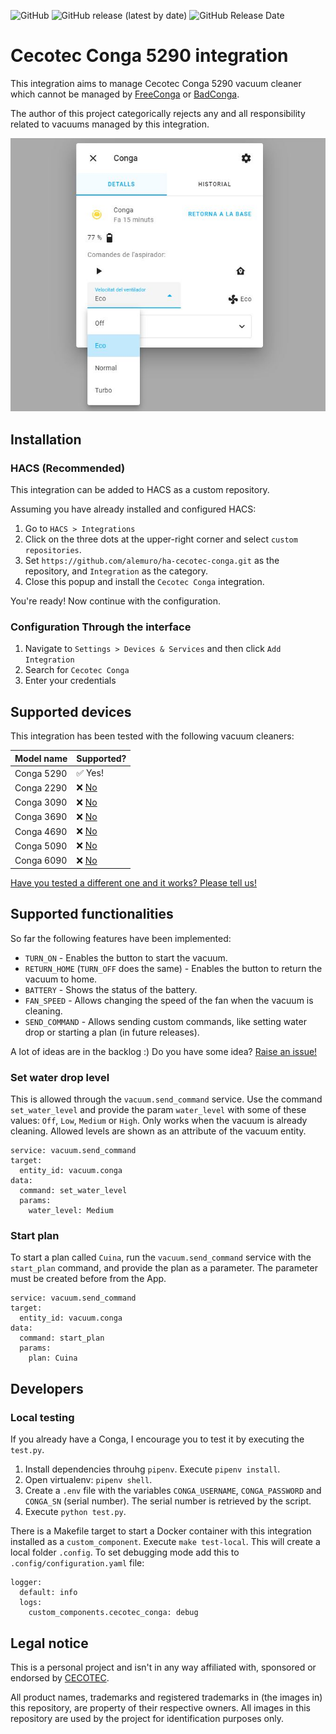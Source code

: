 ![GitHub](https://img.shields.io/github/license/alemuro/ha-cecotec-conga?style=flat-square)
![GitHub release (latest by date)](https://img.shields.io/github/v/release/alemuro/ha-cecotec-conga?style=flat-square)
![GitHub Release Date](https://img.shields.io/github/release-date/alemuro/ha-cecotec-conga?style=flat-square)
# Cecotec Conga 5290 integration

This integration aims to manage Cecotec Conga 5290 vacuum cleaner which cannot be managed by [FreeConga](https://freecon.ga/) or [BadConga](https://github.com/adrigzr/badconga).

The author of this project categorically rejects any and all responsibility related to vacuums managed by this integration.

![integration screenshot](screenshot.jpg)

## Installation

### HACS (Recommended)

This integration can be added to HACS as a custom repository.

Assuming you have already installed and configured HACS:
1. Go to `HACS > Integrations`
2. Click on the three dots at the upper-right corner and select `custom repositories`.
3. Set `https://github.com/alemuro/ha-cecotec-conga.git` as the repository, and `Integration` as the category.
4. Close this popup and install the `Cecotec Conga` integration.

You're ready! Now continue with the configuration.

### Configuration Through the interface
1. Navigate to `Settings > Devices & Services` and then click `Add Integration`
2. Search for `Cecotec Conga`
3. Enter your credentials

## Supported devices

This integration has been tested with the following vacuum cleaners:

| Model name | Supported?                                                    |
| ---------- | ------------------------------------------------------------- |
| Conga 5290 | ✅ Yes!                                                        |
| Conga 2290 | ❌ [No](https://github.com/alemuro/ha-cecotec-conga/issues/12) |
| Conga 3090 | ❌ [No](https://github.com/alemuro/ha-cecotec-conga/issues/19) |
| Conga 3690 | ❌ [No](https://github.com/alemuro/ha-cecotec-conga/issues/10) |
| Conga 4690 | ❌ [No](https://github.com/alemuro/ha-cecotec-conga/issues/13) |
| Conga 5090 | ❌ [No](https://github.com/alemuro/ha-cecotec-conga/issues/14) |
| Conga 6090 | ❌ [No](https://github.com/alemuro/ha-cecotec-conga/issues/9)  |


[Have you tested a different one and it works? Please tell us!](https://github.com/alemuro/ha-cecotec-conga/issues/new?assignees=&labels=&template=device-tested.md&title=%5BDEVICE-TESTED%5D)

## Supported functionalities

So far the following features have been implemented:
* `TURN_ON` - Enables the button to start the vacuum.
* `RETURN_HOME` (`TURN_OFF` does the same) - Enables the button to return the vacuum to home.
* `BATTERY` - Shows the status of the battery.
* `FAN_SPEED` - Allows changing the speed of the fan when the vacuum is cleaning.
* `SEND_COMMAND` - Allows sending custom commands, like setting water drop or starting a plan (in future releases).

A lot of ideas are in the backlog :) Do you have some idea? [Raise an issue!](https://github.com/alemuro/ha-cecotec-conga/issues/new?assignees=&labels=&template=feature_request.md&title=)

### Set water drop level

This is allowed through the `vacuum.send_command` service. Use the command `set_water_level` and provide the param `water_level` with some of these values: `Off`, `Low`, `Medium` or `High`. Only works when the vacuum is already cleaning. Allowed levels are shown as an attribute of the vacuum entity.

```
service: vacuum.send_command
target:
  entity_id: vacuum.conga
data:
  command: set_water_level
  params:
    water_level: Medium
```

### Start plan

To start a plan called `Cuina`, run the `vacuum.send_command` service with the `start_plan` command, and provide the plan as a parameter. The parameter must be created before from the App.

```
service: vacuum.send_command
target:
  entity_id: vacuum.conga
data:
  command: start_plan
  params:
    plan: Cuina
```

## Developers

### Local testing

If you already have a Conga, I encourage you to test it by executing the `test.py`. 

1. Install dependencies throuhg `pipenv`. Execute `pipenv install`.
2. Open virtualenv: `pipenv shell`.
3. Create a `.env` file with the variables `CONGA_USERNAME`, `CONGA_PASSWORD` and `CONGA_SN` (serial number). The serial number is retrieved by the script.
4. Execute `python test.py`.

There is a Makefile target to start a Docker container with this integration installed as a `custom_component`. Execute `make test-local`. This will create a local folder `.config`. To set debugging mode add this to `.config/configuration.yaml` file:

```
logger:
  default: info
  logs:
    custom_components.cecotec_conga: debug
```

## Legal notice
This is a personal project and isn't in any way affiliated with, sponsored or endorsed by [CECOTEC](https://www.cecotec.es/).

All product names, trademarks and registered trademarks in (the images in) this repository, are property of their respective owners. All images in this repository are used by the project for identification purposes only.

